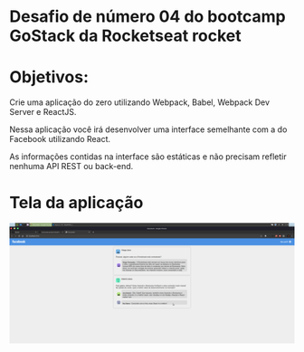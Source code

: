 # Desafio de número 04 do bootcamp GoStack da Rocketseat rocket

# Objetivos:

Crie uma aplicação do zero utilizando Webpack, Babel, Webpack Dev Server e ReactJS.

Nessa aplicação você irá desenvolver uma interface semelhante com a do Facebook utilizando React.

As informações contidas na interface são estáticas e não precisam refletir nenhuma API REST ou back-end.

# Tela da aplicação 

<img src="prev.png">
</br>
